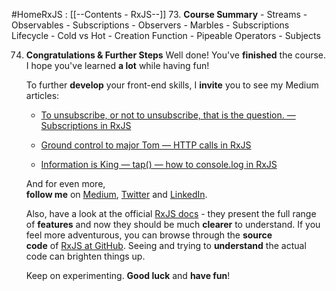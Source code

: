 #HomeRxJS : [[--Contents - RxJS--]]
73. **Course Summary**
	- Streams
	- Observables
	- Subscriptions
	- Observers
	- Marbles
	- Subscriptions Lifecycle
	- Cold vs Hot
	- Creation Function
	- Pipeable Operators
	- Subjects

74. **Congratulations & Further Steps**
	Well done! You've **finished** the course. I hope you've learned **a lot** while having fun!

	To further **develop** your front-end skills, I **invite** you to see my Medium articles:
	
	- [To unsubscribe, or not to unsubscribe, that is the question. — Subscriptions in RxJS](https://jaywoz.medium.com/rxjs-when-to-unsubscribe-c6f39b8b95b7)
	    
	- [Ground control to major Tom — HTTP calls in RxJS](https://jaywoz.medium.com/ground-control-to-major-tom-http-calls-in-rxjs-1d47ba964b6c)
	    
	- [Information is King — tap() — how to console.log in RxJS](https://jaywoz.medium.com/information-is-king-tap-how-to-console-log-in-rxjs-7fc09db0ad5a)
	    
	
	And for even more,  
	**follow me** on [Medium](https://jaywoz.medium.com/), [Twitter](https://twitter.com/JerryDoubleU) and [LinkedIn](https://www.linkedin.com/in/jurek-wozniak-77a4b4114/).
	
	Also, have a look at the official [RxJS docs](https://rxjs-dev.firebaseapp.com/guide/overview) - they present the full range of **features** and now they should be much **clearer** to understand. If you feel more adventurous, you can browse through the **source code** of [RxJS at GitHub](https://github.com/ReactiveX/rxjs). Seeing and trying to **understand** the actual code can brighten things up.
	
	Keep on experimenting. **Good luck** and **have fun**!